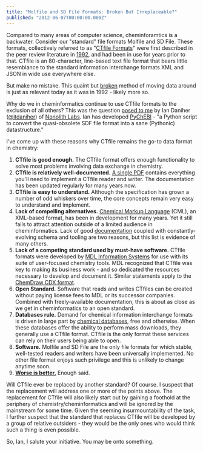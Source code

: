 ```yaml
---
title: "Molfile and SD File Formats: Broken But Irreplaceable?"
published: "2012-06-07T00:00:00.000Z"
---
```


Compared to many areas of computer science, cheminforamtics is a backwater. Consider our "standard" file formats Molfile and SD File. These formats, collectively referred to as "[CTfile Formats](http://accelrys.com/products/informatics/cheminformatics/ctfile-formats/no-fee.php)" were first described in the peer review literature in [1992](http://pubs.acs.org/doi/abs/10.1021/ci00007a012), and had been in use for years prior to that. CTfile is an 80-character, line-based text file format that bears little resemblance to the standard information interchange formats XML and JSON in wide use everywhere else.

But make no mistake. This quaint but [broken](http://molmatinf.com/whynotmolsdf.html) method of moving data around is just as relevant today as it was in 1992 - likely more so.

Why do we in cheminformatics continue to use CTfile formats to the exclusion of all others? This was the question [posed to me](https://twitter.com/itdaniher/status/210397975741079552) by Ian Daniher ([@itdaniher](https://twitter.com/#!/itdaniher)) of [Nonolith Labs](http://www.nonolithlabs.com/). Ian has developed [PyChEBI](https://github.com/itdaniher/PyChEBI) - "a Python script to convert the quasi-obsolete SDF file format into a sane (Pythonic) datastructure."

I've come up with these reasons why CTfile remains the go-to data format in chemistry:

1.  **CTfile is good enough.** The CTfile format offers enough functionality to solve most problems involving data exchange in chemistry.
2.  **CTfile is relatively well-documented.** [A single PDF](http://accelrys.com/products/informatics/cheminformatics/ctfile-formats/no-fee.php) contains everything you'll need to implement a CTfile reader and writer. The documentation has been updated regularly for many years now.
3.  **CTfile is easy to understand.** Although the specification has grown a number of odd whiskers over time, the core concepts remain very easy to understand and implement.
2.  **Lack of compelling alternatives.** [Chemical Markup Language](http://www.xml-cml.org/) (CML), an XML-based format, has been in development for many years. Yet it still fails to attract attention outside of a limited audience in cheminformatics. Lack of good [documentation](http://www.xml-cml.org/documentation/index.html) coupled with constantly-evolving schema and tooling are two reasons, but this list is evidence of many others.
3.  **Lack of a competing standard used by must-have software.** CTfile formats were developed by [MDL Information Systems](http://en.wikipedia.org/wiki/MDL_Information_Systems) for use with its suite of user-focused chemistry tools. MDL recognized that CTfile was key to making its business work - and so dedicated the resources necessary to develop and document it. Similar statements apply to the [ChemDraw CDX format](/articles/2010/09/13/a-brief-introduction-to-the-chemdraw-cdx-file-format/).
4.  **Open Standard.** Software that reads and writes CTfiles can be created without paying license fees to MDL or its successor companies. Combined with freely-available documentation, this is about as close as we get in cheminformatics to an open standard.
5.  **Databases rule.** Demand for chemical information interchange formats is driven in large part by [chemical databases](/articles/2011/10/12/sixty-four-free-chemistry-databases/), free and otherwise. When these databases offer the ability to perform mass downloads, they generally use a CTfile format. CTfile is the only format these services can rely on their users being able to open.
6.  **Software.** Molfile and SD File are the only file formats for which stable, well-tested readers and writers have been universally implemented. No other file format enjoys such privilege and this is unlikely to change anytime soon.
7.  **[Worse is better.](http://www.codinghorror.com/blog/2004/08/worse-is-better.html)** Enough said.  

Will CTfile ever be replaced by another standard? Of course. I suspect that the replacement will address one or more of the points above. The replacement for CTfile will also likely start out by gaining a foothold at the periphery of chemistry/cheminformatics and will be ignored by the mainstream for some time. Given the seeming insurmountability of the task, I further suspect that the standard that replaces CTfile will be developed by a group of relative outsiders - they would be the only ones who would think such a thing is even possible.

So, Ian, I salute your initiative. You may be onto something.
